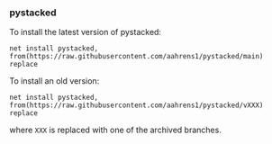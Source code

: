 ### pystacked

To install the latest version of pystacked:

```
net install pystacked, from(https://raw.githubusercontent.com/aahrens1/pystacked/main) replace
```

To install an old version: 

```
net install pystacked, from(https://raw.githubusercontent.com/aahrens1/pystacked/vXXX) replace
```
where `XXX` is replaced with one of the archived branches.
